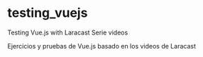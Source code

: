 # testing_vuejs
Testing Vue.js with Laracast Serie videos

Ejercicios y pruebas de Vue.js basado en los videos de Laracast
